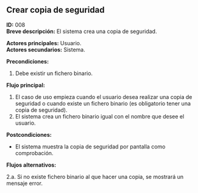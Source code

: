 ## Crear copia de seguridad

**ID:** 008  
**Breve descripción:** El sistema crea una copia de seguridad.

**Actores principales:** Usuario.  
**Actores secundarios:** Sistema.

**Precondiciones:**
1. Debe existir un fichero binario.

**Flujo principal:**

  1. El caso de uso empieza cuando el usuario desea realizar una copia de seguridad o cuando existe un fichero binario (es obligatorio tener una copia de seguridad).
  2. El sistema crea un fichero binario igual con el nombre que desee el usuario.


**Postcondiciones:**  
   * El sistema muestra la copia de seguridad por pantalla como comprobación.

**Flujos alternativos:**  

2.a. Si no existe fichero binario al que hacer una copia, se mostrará un mensaje error.
